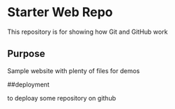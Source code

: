 # Starter Web Repo

This repository is for showing how Git and GitHub work

## Purpose

Sample website with plenty of files for demos

##deployment

to deploay some repository on github 